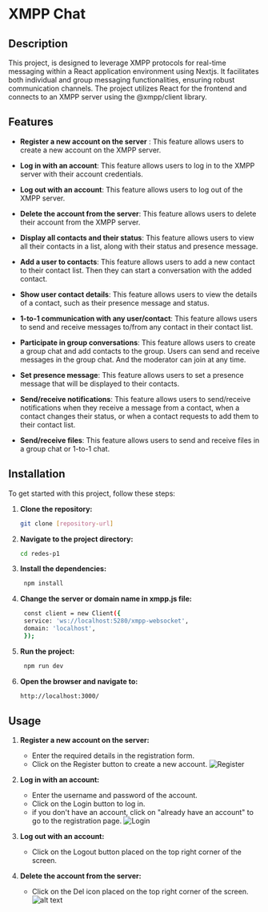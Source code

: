 # XMPP Chat

## Description

This project, is designed to leverage XMPP protocols for real-time messaging within a React application environment using Nextjs. It facilitates both individual and group messaging functionalities, ensuring robust communication channels. The project utilizes React for the frontend and connects to an XMPP server using the @xmpp/client library.

## Features

- **Register a new account on the server** : This feature allows users to create a new account on the XMPP server. 

- **Log in with an account**: This feature allows users to log in to the XMPP server with their account credentials. 

- **Log out with an account**: This feature allows users to log out of the XMPP server.

- **Delete the account from the server**: This feature allows users to delete their account from the XMPP server.

- **Display all contacts and their status**: This feature allows users to view all their contacts in a list, along with their status and presence message.

- **Add a user to contacts**: This feature allows users to add a new contact to their contact list. Then they can start a conversation with the added contact. 

- **Show user contact details**: This feature allows users to view the details of a contact, such as their presence message and status.

- **1-to-1 communication with any user/contact**: This feature allows users to send and receive messages to/from any contact in their contact list. 

- **Participate in group conversations**: This feature allows users to create a group chat and add contacts to the group. Users can send and receive messages in the group chat. And the moderator can join at any time. 

- **Set presence message**: This feature allows users to set a presence message that will be displayed to their contacts. 

- **Send/receive notifications**: This feature allows users to send/receive notifications when they receive a message from a contact, when a contact changes their status, or when a contact requests to add them to their contact list.

- **Send/receive files**: This feature allows users to send and receive files in a group chat or 1-to-1 chat.

## Installation

To get started with this project, follow these steps:

1. **Clone the repository:**
   ```bash
   git clone [repository-url]
    ```
2. **Navigate to the project directory:**
   ```bash
   cd redes-p1
   ```
3. **Install the dependencies:**
   ```bash
    npm install
    ```
4. **Change the server or domain name in xmpp.js file:**
   ```bash
    const client = new Client({
    service: 'ws://localhost:5280/xmpp-websocket',
    domain: 'localhost', 
    });
    ```
5. **Run the project:**
    ```bash
     npm run dev
     ```
6. **Open the browser and navigate to:**
    ```bash
    http://localhost:3000/
    ```

## Usage

1. **Register a new account on the server:**
   - Enter the required details in the registration form.
   - Click on the Register button to create a new account.
![Register](<imagesReadMe/Captura de pantalla 2024-08-20 a las 01.15.40.png>)

2. **Log in with an account:**
   - Enter the username and password of the account.
   - Click on the Login button to log in.
   - if you don't have an account, click on "already have an account" to go to the registration page.
![Login](<imagesReadMe/Captura de pantalla 2024-08-20 a las 01.17.25.png>)

3. **Log out with an account:**
   - Click on the Logout button placed on the top right corner of the screen.
4. **Delete the account from the server:**
    - Click on the Del icon placed on the top right corner of the screen.
   ![alt text](<imagesReadMe/Captura de pantalla 2024-08-20 a las 01.18.24.png>)





